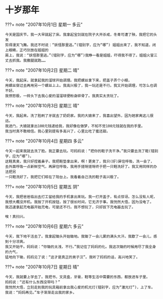# 十岁那年

???+ note "2007年10月1日 星期一 多云"

    今天是国庆节，我一大早就起了床。我拿起宝剑就在院子大开杀戒，冬青可遭了殃，我把它的头发
    剪得漫天飞舞。我还不时说：“妖怪那里逃。”(错别字，应为“哪”) 姐姐出来了，我不知道，闭上眼睛，正巧剑放在姐姐的
    肩上，我说：“妖怪那里逃。”(错别字，应为“哪”)我睁一看是姐姐，吓得我不得了。姐姐火冒三丈去抓我。我撒腿就跑……


???+ note "2007年10月2日 星期二 晴"

    今天，我起床，就拿起我的溜球开始调理。我把螺丝拿下来，把盖子弄个小眼，
    用螺丝穿过去再用另一个螺丝上上。我高兴极了，我一玩还是不行。我又开始调理，可怎么也调不好。
    我愤怒极，一砖头下去我心爱的溜溜球便粉身碎骨了。我真实太贪玩了。


???+ note "2007年10月3日 星期三 晴"

    今天，我起来。洗了脸刷了牙就去了奶奶家。我的大娘来了，我喜出望外，因为她家离这儿很远。
    我进门，大娘就拿出100元钱递给我，我好像在做梦，不知不觉100元钱就在我的手里。
    我当时真不敢相信。我心里别提有多高兴了，心里比吃了蜜还甜。


???+ note "2007年10月4日 星期四 多云"

    今天一起来我就去洗了脸。我正要去玩。可妈妈说：“把你的鞋子洗干净。”我只要去洗了鞋(错别字，应为“哪”)。
    这鞋真臭，我只好捏着鼻子。我把鞋垫拿出来，啊！更臭了，我只(好)屏住呼吸，洗一会了，
    去外面呼吸一点新鲜空气，再屏住呼吸，我用手搓呀搓呀终于把一只鞋洗好了。我又用同样的办法把另
    一只鞋洗好了。我把它们晾在了阳台上。我看着自己洗的鞋子高兴极了。

???+ note "2007年10月5日 星期五 阴"

    今天，我把爸爸临出去打工留给我的手机拿出来玩。我一打开盖子，有点惊讶。怎么没有人呢，
    我想大概没开机。我按了开机按钮，按了很长时间，它无济于事。我恍然大悟，因为没电了。
    我迅速拿起充电器开始充电，可是还不行。我不想玩了，只好拔下充电器去玩了。

    唉！真扫兴。

???+ note "2007年10月6日 星期六 多云"

    今天，我下地干活去了。我拿起锄头开始锄地。我锄了一会儿累的满头大汗。我歇了一会儿，感到十分凉爽。
    我又开始干。妈妈说：“你锄的太浅，不行。”我记住了妈妈的化。我这次锄的时候用尽了我全身的力气，
    猛地向下锄，妈妈见了说：“这才是真正的男子汉”。我听了妈妈的话，高兴地笑了。


???+ note "2007年10月7日 星期日 晴"

    今天，我就要上学去了。我把书，文具盒，牙膏，鞋等生活中需要的东西，都放进车子里。
    妈妈说：“还有什么东西没带吗？”
    我恍然大悟，立刻走到我的玩具箱前拿出我心爱的机光灯(错别字，应为“激光灯”)，上了车。
    我说：“妈妈再见。”车子渐渐走出我的家乡。
